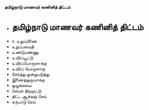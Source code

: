 **தமிழ்நாடு மாணவர் கணினித் திட்டம்**
- # தமிழ்நாடு மாணவர் கணினித் திட்டம்
- v. உறுப்பிணை
- உறுப்பமைதி
- உண்டுபண்ணு
- உயிர்ப்பூட்டு
- உயிர்ப்பொருளாக்கு
- உயிர்ப் பொருளாகு
- சேர்த்து ஒன்றுபடுத்து
- இணைத்துருவாக்கு
- ஒழுங்கமை
- செயல் திறமூட்டு
- திட்ட ஆக்கஞ் செய்
- ஏற்பாடு செய்.

